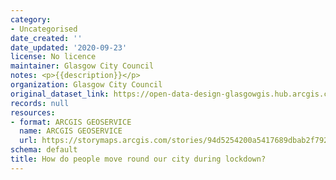 ```yaml
---
category:
- Uncategorised
date_created: ''
date_updated: '2020-09-23'
license: No licence
maintainer: Glasgow City Council
notes: <p>{{description}}</p>
organization: Glasgow City Council
original_dataset_link: https://open-data-design-glasgowgis.hub.arcgis.com/apps/GlasgowGIS::how-do-people-move-round-our-city-during-lockdown
records: null
resources:
- format: ARCGIS GEOSERVICE
  name: ARCGIS GEOSERVICE
  url: https://storymaps.arcgis.com/stories/94d5254200a5417689dbab2f7923817f
schema: default
title: How do people move round our city during lockdown?
---
```

